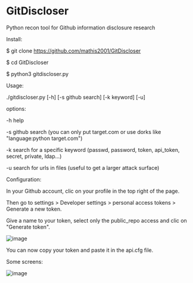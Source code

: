 # GitDiscloser
Python recon tool for Github information disclosure research

Install:

$ git clone https://github.com/mathis2001/GitDiscloser

$ cd GitDiscloser

$ python3 gitdiscloser.py

Usage:

./gitdiscloser.py [-h] [-s github search] [-k keyword] [-u]

options:

-h help

-s github search (you can only put target.com or use dorks like "language:python target.com")

-k search for a specific keyword (passwd, password, token, api_token, secret, private, ldap...)

-u search for urls in files (useful to get a larger attack surface)

Configuration:

In your Github account, clic on your profile in the top right of the page.

Then go to settings > Developer settings > personal access tokens > Generate a new token.

Give a name to your token, select only the public_repo access and clic on "Generate token".

![image](https://user-images.githubusercontent.com/40497633/171192364-aa66b523-cb2f-40e4-bcf2-8b007a1ad682.png)


You can now copy your token and paste it in the api.cfg file.

Some screens:

![image](https://user-images.githubusercontent.com/40497633/171193566-e9b6b4cb-33f2-4833-91db-1487ec5366e5.png)
